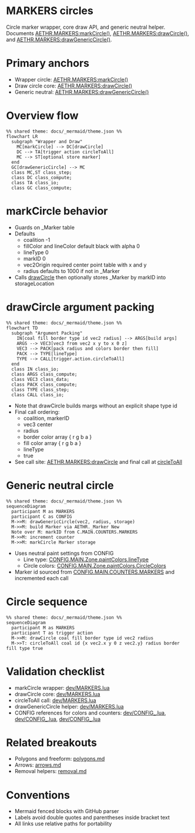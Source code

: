 # MARKERS circles

Circle marker wrapper, core draw API, and generic neutral helper. Documents [AETHR.MARKERS:markCircle()](https://github.com/Gh0st352/AETHR/blob/main/dev/MARKERS.lua#L229), [AETHR.MARKERS:drawCircle()](https://github.com/Gh0st352/AETHR/blob/main/dev/MARKERS.lua#L269), and [AETHR.MARKERS:drawGenericCircle()](https://github.com/Gh0st352/AETHR/blob/main/dev/MARKERS.lua#L299).

# Primary anchors

- Wrapper circle: [AETHR.MARKERS:markCircle()](https://github.com/Gh0st352/AETHR/blob/main/dev/MARKERS.lua#L229)
- Draw circle core: [AETHR.MARKERS:drawCircle()](https://github.com/Gh0st352/AETHR/blob/main/dev/MARKERS.lua#L269)
- Generic neutral: [AETHR.MARKERS:drawGenericCircle()](https://github.com/Gh0st352/AETHR/blob/main/dev/MARKERS.lua#L299)

# Overview flow

```mermaid
%% shared theme: docs/_mermaid/theme.json %%
flowchart LR
  subgraph "Wrapper and Draw"
    MC[markCircle] --> DC[drawCircle]
    DC --> TA[trigger action circleToAll]
    MC --> ST[optional store marker]
  end
  GC[drawGenericCircle] --> MC
  class MC,ST class_step;
  class DC class_compute;
  class TA class_io;
  class GC class_compute;
```

# markCircle behavior

- Guards on _Marker table
- Defaults
  - coalition -1
  - fillColor and lineColor default black with alpha 0
  - lineType 0
  - markID 0
  - vec2Origin required center point table with x and y
  - radius defaults to 1000 if not in _Marker
- Calls [drawCircle](https://github.com/Gh0st352/AETHR/blob/main/dev/MARKERS.lua#L269) then optionally stores _Marker by markID into storageLocation

# drawCircle argument packing

```mermaid
%% shared theme: docs/_mermaid/theme.json %%
flowchart TD
  subgraph "Argument Packing"
    IN[coal fill border type id vec2 radius] --> ARGS[build args]
    ARGS --> VEC3[vec3 from vec2 x y to x 0 z]
    VEC3 --> PACK[pack radius and colors border then fill]
    PACK --> TYPE[lineType]
    TYPE --> CALL[trigger.action.circleToAll]
  end
  class IN class_io;
  class ARGS class_compute;
  class VEC3 class_data;
  class PACK class_compute;
  class TYPE class_step;
  class CALL class_io;
```

- Note that drawCircle builds margs without an explicit shape type id
- Final call ordering:
  - coalition, markerID
  - vec3 center
  - radius
  - border color array { r g b a }
  - fill color array { r g b a }
  - lineType
  - true
- See call site: [AETHR.MARKERS:drawCircle](https://github.com/Gh0st352/AETHR/blob/main/dev/MARKERS.lua#L269) and final call at [circleToAll](https://github.com/Gh0st352/AETHR/blob/main/dev/MARKERS.lua#L286)

# Generic neutral circle

```mermaid
%% shared theme: docs/_mermaid/theme.json %%
sequenceDiagram
  participant M as MARKERS
  participant C as CONFIG
  M->>M: drawGenericCircle(vec2, radius, storage)
  M->>M: build Marker via AETHR._Marker New
  Note over M: markID from C.MAIN.COUNTERS.MARKERS
  M->>M: increment counter
  M->>M: markCircle Marker storage
```

- Uses neutral paint settings from CONFIG
  - Line type: [CONFIG.MAIN.Zone.paintColors.lineType](https://github.com/Gh0st352/AETHR/blob/main/dev/CONFIG_.lua#L317)
  - Circle colors: [CONFIG.MAIN.Zone.paintColors.CircleColors](https://github.com/Gh0st352/AETHR/blob/main/dev/CONFIG_.lua#L312)
- Marker id sourced from [CONFIG.MAIN.COUNTERS.MARKERS](https://github.com/Gh0st352/AETHR/blob/main/dev/CONFIG_.lua#L192) and incremented each call

# Circle sequence

```mermaid
%% shared theme: docs/_mermaid/theme.json %%
sequenceDiagram
  participant M as MARKERS
  participant T as trigger action
  M->>M: drawCircle coal fill border type id vec2 radius
  M->>T: circleToAll coal id {x vec2.x y 0 z vec2.y} radius border fill type true
```

# Validation checklist

- markCircle wrapper: [dev/MARKERS.lua](https://github.com/Gh0st352/AETHR/blob/main/dev/MARKERS.lua#L229)
- drawCircle core: [dev/MARKERS.lua](https://github.com/Gh0st352/AETHR/blob/main/dev/MARKERS.lua#L269)
- circleToAll call: [dev/MARKERS.lua](https://github.com/Gh0st352/AETHR/blob/main/dev/MARKERS.lua#L286)
- drawGenericCircle helper: [dev/MARKERS.lua](https://github.com/Gh0st352/AETHR/blob/main/dev/MARKERS.lua#L299)
- CONFIG references for colors and counters: [dev/CONFIG_.lua](https://github.com/Gh0st352/AETHR/blob/main/dev/CONFIG_.lua#L192), [dev/CONFIG_.lua](https://github.com/Gh0st352/AETHR/blob/main/dev/CONFIG_.lua#L312), [dev/CONFIG_.lua](https://github.com/Gh0st352/AETHR/blob/main/dev/CONFIG_.lua#L317)

# Related breakouts

- Polygons and freeform: [polygons.md](./polygons.md)
- Arrows: [arrows.md](./arrows.md)
- Removal helpers: [removal.md](./removal.md)

# Conventions

- Mermaid fenced blocks with GitHub parser
- Labels avoid double quotes and parentheses inside bracket text
- All links use relative paths for portability
